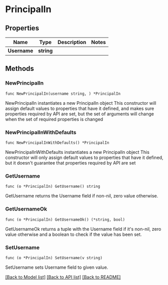 # PrincipalIn

## Properties

Name | Type | Description | Notes
------------ | ------------- | ------------- | -------------
**Username** | **string** |  | 

## Methods

### NewPrincipalIn

`func NewPrincipalIn(username string, ) *PrincipalIn`

NewPrincipalIn instantiates a new PrincipalIn object
This constructor will assign default values to properties that have it defined,
and makes sure properties required by API are set, but the set of arguments
will change when the set of required properties is changed

### NewPrincipalInWithDefaults

`func NewPrincipalInWithDefaults() *PrincipalIn`

NewPrincipalInWithDefaults instantiates a new PrincipalIn object
This constructor will only assign default values to properties that have it defined,
but it doesn't guarantee that properties required by API are set

### GetUsername

`func (o *PrincipalIn) GetUsername() string`

GetUsername returns the Username field if non-nil, zero value otherwise.

### GetUsernameOk

`func (o *PrincipalIn) GetUsernameOk() (*string, bool)`

GetUsernameOk returns a tuple with the Username field if it's non-nil, zero value otherwise
and a boolean to check if the value has been set.

### SetUsername

`func (o *PrincipalIn) SetUsername(v string)`

SetUsername sets Username field to given value.



[[Back to Model list]](../README.md#documentation-for-models) [[Back to API list]](../README.md#documentation-for-api-endpoints) [[Back to README]](../README.md)


